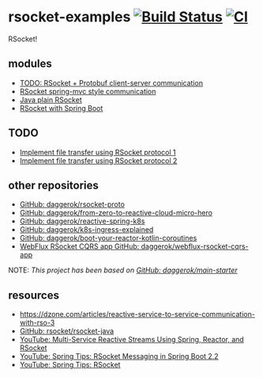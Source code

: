 # rsocket-examples [![Build Status](https://travis-ci.org/daggerok/rsocket-examples.svg?branch=master)](https://travis-ci.org/daggerok/rsocket-examples) [![CI](https://github.com/daggerok/rsocket-examples/workflows/CI/badge.svg)](https://github.com/daggerok/rsocket-examples/actions)
RSocket!

## modules

* [TODO: RSocket + Protobuf client-server communication](./rsocket-protobuf/)
* [RSocket spring-mvc style communication](./es-rsocket/)
* [Java plain RSocket](./rsocket-java-example/)
* [RSocket with Spring Boot](./spring-webflux-rsocker-example/)

## TODO

* [Implement file transfer using RSocket protocol 1](https://github.com/rsocket/rsocket-java/tree/master/rsocket-examples/src/main/java/io/rsocket/examples/transport/tcp/resume)
* [Implement file transfer using RSocket protocol 2](https://github.com/rsocket/rsocket-java/commit/d47629147dd1a4d41c7c8d5af3d80838e01d3ba5)

## other repositories

- [GitHub: daggerok/rsocket-proto](https://github.com/daggerok/rsocket-proto/)
- [GitHub: daggerok/from-zero-to-reactive-cloud-micro-hero](https://github.com/daggerok/from-zero-to-reactive-cloud-micro-hero)
- [GitHub: daggerok/reactive-spring-k8s](https://github.com/daggerok/reactive-spring-k8s)
- [GitHub: daggerok/k8s-ingress-explained](https://github.com/daggerok/k8s-ingress-explained)
- [GitHub: daggerok/boot-your-reactor-kotlin-coroutines](https://github.com/daggerok/boot-your-reactor-kotlin-coroutines)
- [WebFlux RSocket CQRS app GitHub: daggerok/webflux-rsocket-cqrs-app](https://github.com/daggerok/webflux-rsocket-cqrs-app)
<!--
- [WebFlux RSocket CQRS app GitHub: daggerok/webflux-reactor-broadcaster](https://github.com/daggerok/webflux-reactor-broadcaster/blob/master/src/main/java/com/example/broadcaster/MyBroadcaster.java)
-->

NOTE: _This project has been based on [GitHub: daggerok/main-starter](https://github.com/daggerok/main-starter)_

## resources

- https://dzone.com/articles/reactive-service-to-service-communication-with-rso-3
- [GitHub: rsocket/rsocket-java](https://github.com/rsocket/rsocket-java)
- [YouTube: Multi-Service Reactive Streams Using Spring, Reactor, and RSocket](https://www.youtube.com/watch?v=e-N4BchYXws&t=5s)
- [YouTube: Spring Tips: RSocket Messaging in Spring Boot 2.2](https://www.youtube.com/watch?v=BxHqeq58xrE)
- [YouTube: Spring Tips: RSocket](https://www.youtube.com/watch?time_continue=1617&v=GDIDSzZLjjg)
<!--
- read [Weld SE](https://docs.jboss.org/weld/reference/3.1.2.Final/en-US/html_single/#weld-se)
-->
